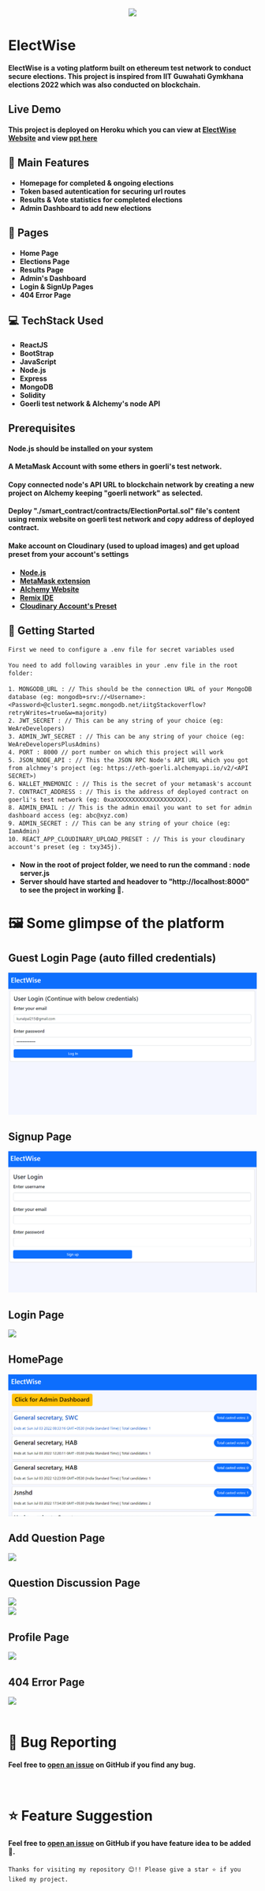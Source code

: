 <br />
<p align="center"><img src="./assets/ElectWise.svg" height="150"></p>

# ElectWise
#### ElectWise is a voting platform built on ethereum test network to conduct secure elections. This project is inspired from IIT Guwahati Gymkhana elections 2022 which was also conducted on blockchain.

## Live Demo
#### This project is deployed on Heroku which you can view at [ElectWise Website](https://electwise.herokuapp.com/) and view [ppt here](https://www.canva.com/design/DAFGFU1gF6o/d4-SrI8fGG-aYbfJfO1r2Q/view)

## 🧩 Main Features
#### <ul><li>Homepage for completed & ongoing elections</li><li>Token based autentication for securing url routes</li><li>Results & Vote statistics for completed elections</li><li>Admin Dashboard to add new elections</li></ul>

## 📖 Pages
#### <ul><li>Home Page</li><li>Elections Page</li><li>Results Page</li><li>Admin's Dashboard</li><li>Login & SignUp Pages</li><li>404 Error Page</li></ul>

## 💻 TechStack Used
#### <ul><li>ReactJS</li><li>BootStrap</li><li>JavaScript</li><li>Node.js</li><li>Express</li><li>MongoDB</li><li>Solidity</li><li>Goerli test network & Alchemy's node API</li></ul>

## Prerequisites
#### Node.js should be installed on your system
#### A MetaMask Account with some ethers in goerli's test network.
#### Copy connected node's API URL to blockchain network by creating a new project on Alchemy keeping "goerli network" as selected.
#### Deploy "./smart_contract/contracts/ElectionPortal.sol" file's content using remix website on goerli test network and copy address of deployed contract.
#### Make account on Cloudinary (used to upload images) and get upload preset from your account's settings
#### <ul><li>[Node.js](https://nodejs.org/en/)</li><li>[MetaMask extension](https://microsoftedge.microsoft.com/addons/detail/metamask/ejbalbakoplchlghecdalmeeeajnimhm)</li><li>[Alchemy Website](https://www.alchemy.com/)</li><li>[Remix IDE](https://remix-project.org/)</li><li>[Cloudinary Account's Preset](https://blog.logrocket.com/handling-images-with-cloudinary-in-react/#:~:text=%20Handling%20images%20with%20Cloudinary%20in%20React%20,will%20upload%20images%20to%20Cloudinary%20by...%20More%20)</li></ul>

## 🎪 Getting Started
```
First we need to configure a .env file for secret variables used

You need to add following varaibles in your .env file in the root folder:

1. MONGODB_URL : // This should be the connection URL of your MongoDB database (eg: mongodb+srv://<Username>:<Password>@cluster1.segmc.mongodb.net/iitgStackoverflow?retryWrites=true&w=majority)
2. JWT_SECRET : // This can be any string of your choice (eg: WeAreDevelopers)
3. ADMIN_JWT_SECRET : // This can be any string of your choice (eg: WeAreDevelopersPlusAdmins)
4. PORT : 8000 // port number on which this project will work
5. JSON_NODE_API : // This the JSON RPC Node's API URL which you got from alchmey's project (eg: https://eth-goerli.alchemyapi.io/v2/<API SECRET>)
6. WALLET_MNEMONIC : // This is the secret of your metamask's account
7. CONTRACT_ADDRESS : // This is the address of deployed contract on goerli's test network (eg: 0xaXXXXXXXXXXXXXXXXXXXX).
8. ADMIN_EMAIL : // This is the admin email you want to set for admin dashboard access (eg: abc@xyz.com)
9. ADMIN_SECRET : // This can be any string of your choice (eg: IamAdmin)
10. REACT_APP_CLOUDINARY_UPLOAD_PRESET : // This is your cloudinary account's preset (eg : txy345j).
```
#### <ul><li>Now in the root of project folder, we need to run the command : node server.js</li><li>Server should have started and headover to "http://localhost:8000" to see the project in working 🙌.</li></ul>

# 🖼️ Some glimpse of the platform

## Guest Login Page (auto filled credentials)
<img src="assets/GuestLogin.png">
<br />

## Signup Page
<img src="assets/SignUp.png">
<br />

## Login Page
<img src="assets/Login.png">
<br />

## HomePage
<img src="assets/HomePage.png">
<br />

## Add Question Page
<img src="assets/AskQuestion.png">
<br />

## Question Discussion Page
<img src="assets/QnA_1.png">
<br />
<img src="assets/QnA_2.png">
<br />

## Profile Page
<img src="assets/Profile.png">
<br />

## 404 Error Page
<img src="assets/NotFound.png">
<br />
<br />

# 🐛 Bug Reporting
#### Feel free to [open an issue](https://github.com/Kunalpal215/stacklimit-community-QnA-platform/issues) on GitHub if you find any bug.

<br />

# ⭐ Feature Suggestion
#### Feel free to [open an issue](https://github.com/Kunalpal215/stacklimit-community-QnA-platform/issues) on GitHub if you have feature idea to be added 🙌.

```
Thanks for visiting my repository 😊!! Please give a star ⭐ if you liked my project.